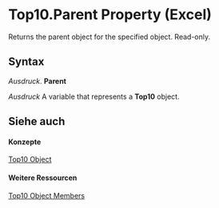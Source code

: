 
# Top10.Parent Property (Excel)

Returns the parent object for the specified object. Read-only.


## Syntax

 _Ausdruck_. **Parent**

 _Ausdruck_ A variable that represents a **Top10** object.


## Siehe auch


#### Konzepte


[Top10 Object](b94f4a4f-564c-d751-2b43-4b9482e048cc.md)
#### Weitere Ressourcen


[Top10 Object Members](http://msdn.microsoft.com/library/ee94e347-b55a-d7b3-ab2f-26c5698b15cf%28Office.15%29.aspx)